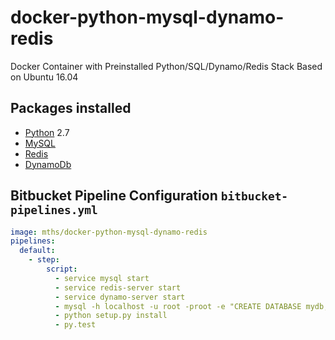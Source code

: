 # docker-python-mysql-dynamo-redis
Docker Container with Preinstalled Python/SQL/Dynamo/Redis Stack
Based on Ubuntu 16.04

## Packages installed

 - [Python](https://www.python.org/) 2.7
 - [MySQL](https://www.mysql.com/) 
 - [Redis](http://www.redis.io/) 
 - [DynamoDb](https://aws.amazon.com/dynamodb/) 

## Bitbucket Pipeline Configuration `bitbucket-pipelines.yml`

```YAML
image: mths/docker-python-mysql-dynamo-redis
pipelines:
  default:
    - step:
        script:
          - service mysql start
          - service redis-server start
          - service dynamo-server start
          - mysql -h localhost -u root -proot -e "CREATE DATABASE mydb;"
          - python setup.py install
          - py.test
```
